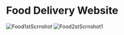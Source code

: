 # Food Delivery Website 

![Food1stScrnshot](https://user-images.githubusercontent.com/86847852/187944586-3c4bb395-4849-4f12-a53f-c21866447db0.png)
![Food2stScrnshot1](https://user-images.githubusercontent.com/86847852/187954288-d7da1d0d-c0ae-4141-bb17-f36a3dfaeddc.png)
